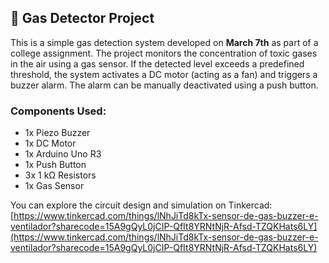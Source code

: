 ## 🔔 Gas Detector Project

This is a simple gas detection system developed on **March 7th** as part of a college assignment. The project monitors the concentration of toxic gases in the air using a gas sensor. If the detected level exceeds a predefined threshold, the system activates a DC motor (acting as a fan) and triggers a buzzer alarm. The alarm can be manually deactivated using a push button.

### Components Used:
- 1x Piezo Buzzer  
- 1x DC Motor  
- 1x Arduino Uno R3  
- 1x Push Button  
- 3x 1 kΩ Resistors  
- 1x Gas Sensor  

You can explore the circuit design and simulation on Tinkercad:  
[https://www.tinkercad.com/things/lNhJiTd8kTx-sensor-de-gas-buzzer-e-ventilador?sharecode=15A9gQyL0jCIP-QfIt8YRNtNjR-Afsd-TZQKHats6LY](https://www.tinkercad.com/things/lNhJiTd8kTx-sensor-de-gas-buzzer-e-ventilador?sharecode=15A9gQyL0jCIP-QfIt8YRNtNjR-Afsd-TZQKHats6LY)
